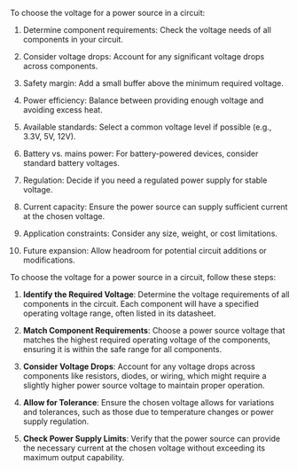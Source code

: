 To choose the voltage for a power source in a circuit:

1. Determine component requirements: Check the voltage needs of all components in your circuit.

2. Consider voltage drops: Account for any significant voltage drops across components.

3. Safety margin: Add a small buffer above the minimum required voltage.

4. Power efficiency: Balance between providing enough voltage and avoiding excess heat.

5. Available standards: Select a common voltage level if possible (e.g., 3.3V, 5V, 12V).

6. Battery vs. mains power: For battery-powered devices, consider standard battery voltages.

7. Regulation: Decide if you need a regulated power supply for stable voltage.

8. Current capacity: Ensure the power source can supply sufficient current at the chosen voltage.

9. Application constraints: Consider any size, weight, or cost limitations.

10. Future expansion: Allow headroom for potential circuit additions or modifications.


To choose the voltage for a power source in a circuit, follow these steps:

1. **Identify the Required Voltage**: Determine the voltage requirements of all components in the circuit. Each component will have a specified operating voltage range, often listed in its datasheet.

2. **Match Component Requirements**: Choose a power source voltage that matches the highest required operating voltage of the components, ensuring it is within the safe range for all components.

3. **Consider Voltage Drops**: Account for any voltage drops across components like resistors, diodes, or wiring, which might require a slightly higher power source voltage to maintain proper operation.

4. **Allow for Tolerance**: Ensure the chosen voltage allows for variations and tolerances, such as those due to temperature changes or power supply regulation.

5. **Check Power Supply Limits**: Verify that the power source can provide the necessary current at the chosen voltage without exceeding its maximum output capability.

